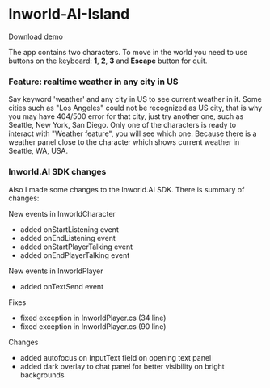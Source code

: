 # Inworld-AI-Island

[Download demo](https://drive.google.com/file/d/1l8XSx9J9hzrjw5TqybGzu8CJA9j0t20D/view?usp=share_link)

The app contains two characters. To move in the world you need to use buttons on the keyboard: **1**, **2**, **3** and **Escape** button for quit.

### Feature: realtime weather in any city in US



Say keyword 'weather' and any city in US to see current weather in it. Some cities such as "Los Angeles" could not be recognized as US city, that is why you may have 404/500 error for that city, just try another one, such as Seattle, New York, San Diego.
Only one of the characters is ready to interact with "Weather feature", you will see which one. Because there is a weather panel close to the character which shows current weather in Seattle, WA, USA.

### Inworld.AI SDK changes

Also I made some changes to the Inworld.AI SDK. There is summary of changes:

New events in InworldCharacter
- added onStartListening event
- added onEndListening event
- added onStartPlayerTalking event
- added onEndPlayerTalking event

New events in InworldPlayer
- added onTextSend event

Fixes
- fixed exception in InworldPlayer.cs (34 line)
- fixed exception in InworldPlayer.cs (90 line)

Changes
- added autofocus on InputText field on opening text panel
- added dark overlay to chat panel for better visibility on bright backgrounds
